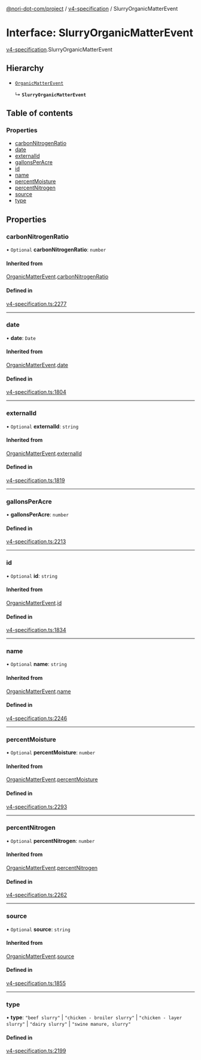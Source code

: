 [@nori-dot-com/project](../README.md) / [v4-specification](../modules/v4_specification.md) / SlurryOrganicMatterEvent

# Interface: SlurryOrganicMatterEvent

[v4-specification](../modules/v4_specification.md).SlurryOrganicMatterEvent

## Hierarchy

- [`OrganicMatterEvent`](v4_specification.OrganicMatterEvent.md)

  ↳ **`SlurryOrganicMatterEvent`**

## Table of contents

### Properties

- [carbonNitrogenRatio](v4_specification.SlurryOrganicMatterEvent.md#carbonnitrogenratio)
- [date](v4_specification.SlurryOrganicMatterEvent.md#date)
- [externalId](v4_specification.SlurryOrganicMatterEvent.md#externalid)
- [gallonsPerAcre](v4_specification.SlurryOrganicMatterEvent.md#gallonsperacre)
- [id](v4_specification.SlurryOrganicMatterEvent.md#id)
- [name](v4_specification.SlurryOrganicMatterEvent.md#name)
- [percentMoisture](v4_specification.SlurryOrganicMatterEvent.md#percentmoisture)
- [percentNitrogen](v4_specification.SlurryOrganicMatterEvent.md#percentnitrogen)
- [source](v4_specification.SlurryOrganicMatterEvent.md#source)
- [type](v4_specification.SlurryOrganicMatterEvent.md#type)

## Properties

### carbonNitrogenRatio

• `Optional` **carbonNitrogenRatio**: `number`

#### Inherited from

[OrganicMatterEvent](v4_specification.OrganicMatterEvent.md).[carbonNitrogenRatio](v4_specification.OrganicMatterEvent.md#carbonnitrogenratio)

#### Defined in

[v4-specification.ts:2277](https://github.com/nori-dot-eco/nori-dot-com/blob/e34c57a/packages/project/src/v4-specification.ts#L2277)

___

### date

• **date**: `Date`

#### Inherited from

[OrganicMatterEvent](v4_specification.OrganicMatterEvent.md).[date](v4_specification.OrganicMatterEvent.md#date)

#### Defined in

[v4-specification.ts:1804](https://github.com/nori-dot-eco/nori-dot-com/blob/e34c57a/packages/project/src/v4-specification.ts#L1804)

___

### externalId

• `Optional` **externalId**: `string`

#### Inherited from

[OrganicMatterEvent](v4_specification.OrganicMatterEvent.md).[externalId](v4_specification.OrganicMatterEvent.md#externalid)

#### Defined in

[v4-specification.ts:1819](https://github.com/nori-dot-eco/nori-dot-com/blob/e34c57a/packages/project/src/v4-specification.ts#L1819)

___

### gallonsPerAcre

• **gallonsPerAcre**: `number`

#### Defined in

[v4-specification.ts:2213](https://github.com/nori-dot-eco/nori-dot-com/blob/e34c57a/packages/project/src/v4-specification.ts#L2213)

___

### id

• `Optional` **id**: `string`

#### Inherited from

[OrganicMatterEvent](v4_specification.OrganicMatterEvent.md).[id](v4_specification.OrganicMatterEvent.md#id)

#### Defined in

[v4-specification.ts:1834](https://github.com/nori-dot-eco/nori-dot-com/blob/e34c57a/packages/project/src/v4-specification.ts#L1834)

___

### name

• `Optional` **name**: `string`

#### Inherited from

[OrganicMatterEvent](v4_specification.OrganicMatterEvent.md).[name](v4_specification.OrganicMatterEvent.md#name)

#### Defined in

[v4-specification.ts:2246](https://github.com/nori-dot-eco/nori-dot-com/blob/e34c57a/packages/project/src/v4-specification.ts#L2246)

___

### percentMoisture

• `Optional` **percentMoisture**: `number`

#### Inherited from

[OrganicMatterEvent](v4_specification.OrganicMatterEvent.md).[percentMoisture](v4_specification.OrganicMatterEvent.md#percentmoisture)

#### Defined in

[v4-specification.ts:2293](https://github.com/nori-dot-eco/nori-dot-com/blob/e34c57a/packages/project/src/v4-specification.ts#L2293)

___

### percentNitrogen

• `Optional` **percentNitrogen**: `number`

#### Inherited from

[OrganicMatterEvent](v4_specification.OrganicMatterEvent.md).[percentNitrogen](v4_specification.OrganicMatterEvent.md#percentnitrogen)

#### Defined in

[v4-specification.ts:2262](https://github.com/nori-dot-eco/nori-dot-com/blob/e34c57a/packages/project/src/v4-specification.ts#L2262)

___

### source

• `Optional` **source**: `string`

#### Inherited from

[OrganicMatterEvent](v4_specification.OrganicMatterEvent.md).[source](v4_specification.OrganicMatterEvent.md#source)

#### Defined in

[v4-specification.ts:1855](https://github.com/nori-dot-eco/nori-dot-com/blob/e34c57a/packages/project/src/v4-specification.ts#L1855)

___

### type

• **type**: ``"beef slurry"`` \| ``"chicken - broiler slurry"`` \| ``"chicken - layer slurry"`` \| ``"dairy slurry"`` \| ``"swine manure, slurry"``

#### Defined in

[v4-specification.ts:2199](https://github.com/nori-dot-eco/nori-dot-com/blob/e34c57a/packages/project/src/v4-specification.ts#L2199)

